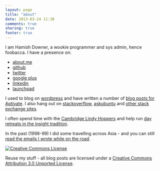 ```yaml
---
layout: page
title: "about"
date: 2013-03-24 11:38
comments: true
sharing: true
footer: true
---
```

I am Hamish Downer, a wookie programmer and sys admin, hence foobacca. I 
have a presence on:

* <a href="http://about.me/hamishdowner" rel="me">about.me</a>
* <a href="https://github.com/foobacca" rel="me">github</a>
* <a href="https://twitter.com/hgd20" rel="me">twitter</a>
* <a href="https://plus.google.com/u/0/102616221256017791739/posts" rel="me">google plus</a>
* <a href="https://www.linkedin.com/pub/hamish-downer/40/b03/872" rel="me">linkedin</a>
* <a href="https://launchpad.net/~mishd" rel="me">launchpad</a>

I used to blog on [wordpress](http://wookielove.wordpress.com) and have written a number of [blog posts for Aptivate](http://aptivate.org/en/blog/author/hamish/).
I also hang out on
[stackoverflow](http://stackoverflow.com/users/3189/hamish-downer), 
[askubuntu](http://askubuntu.com/users/150/hamish-downer) and 
[other stack exchange sites](https://stackexchange.com/users/2297/hamish-downer).

I often spend time with the [Cambridge Lindy Hoppers](http://www.cambridgelindy.com/) and help run [day retreats in the insight tradition](https://cambridgedayretreats.wordpress.com/).

In the past (1998-99) I did some travelling across Asia - and you can still [read the emails I wrote while on the road](/asia.html).

<a rel="license" href="http://creativecommons.org/licenses/by/3.0/"><img alt="Creative Commons License" style="border-width:0" src="http://i.creativecommons.org/l/by/3.0/88x31.png" /></a>

Reuse my stuff - all blog posts are licensed under a <a rel="license" href="http://creativecommons.org/licenses/by/3.0/">Creative Commons Attribution 3.0 Unported License</a>.
